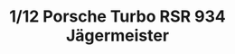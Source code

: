 ---
layout: product
title: "1/12 Porsche Turbo RSR 934 Jägermeister"
price: "19500" 
desc: "Maketa"
img_path: "/assets/img/TAM12055.webp"
brand: "Tamiya"
available: false
special_offer: false
new: false
soon: false
cat: "010000"
subcat: "010300"
subsubcat: "0N/A"
sifra: "TAM12055"
popular: false
spec: false
---